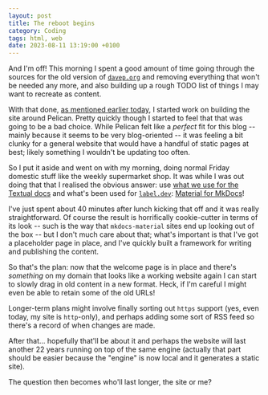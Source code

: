 ```yaml
---
layout: post
title: The reboot begins
category: Coding
tags: html, web
date: 2023-08-11 13:19:00 +0100
---
```


And I'm off! This morning I spent a good amount of time going through the
sources for the old version of [`davep.org`](http://www.davep.org) and
removing everything that won't be needed any more, and also building up a
rough TODO list of things I may want to recreate as content.

With that done, [as mentioned earlier
today](/2023/08/11/admitting-defeat-on-my-website.html), I started work on
building the site around Pelican. Pretty quickly though I started to feel
that that was going to be a bad choice. While Pelican felt like a *perfect*
fit for this blog -- mainly because it seems to be very blog-oriented -- it
was feeling a bit clunky for a general website that would have a handful of
static pages at best; likely something I wouldn't be updating too often.

So I put it aside and went on with my morning, doing normal Friday domestic
stuff like the weekly supermarket shop. It was while I was out doing that
that I realised the obvious answer: use [what we use for the Textual
docs](https://textual.textualize.io/) and what's been used for
[`label.dev`](https://label.dev/): [Material for
MkDocs](https://squidfunk.github.io/mkdocs-material/)!

I've just spent about 40 minutes after lunch kicking that off and it was
really straightforward. Of course the result is horrifically cookie-cutter
in terms of its look -- such is the way that `mkdocs-material` sites end up
looking out of the box -- but I don't much care about that; what's important
is that I've got a placeholder page in place, and I've quickly built a
framework for writing and publishing the content.

So that's the plan: now that the welcome page is in place and there's
*something* on my domain that looks like a working website again I can start
to slowly drag in old content in a new format. Heck, if I'm careful I might
even be able to retain some of the old URLs!

Longer-term plans might involve finally sorting out `https` support (yes,
even today, my site is `http`-only), and perhaps adding some sort of RSS
feed so there's a record of when changes are made.

After that... hopefully that'll be about it and perhaps the website will
last another 22 years running on top of the same engine (actually that part
should be easier because the "engine" is now local and it generates a static
site).

The question then becomes who'll last longer, the site or me?

[//]: # (2023-08-11-the-reboot-begins.md ends here)
